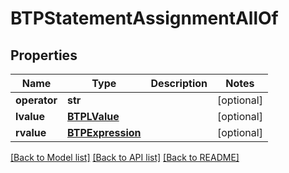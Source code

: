 # BTPStatementAssignmentAllOf

## Properties
Name | Type | Description | Notes
------------ | ------------- | ------------- | -------------
**operator** | **str** |  | [optional] 
**lvalue** | [**BTPLValue**](BTPLValue.md) |  | [optional] 
**rvalue** | [**BTPExpression**](BTPExpression.md) |  | [optional] 

[[Back to Model list]](../README.md#documentation-for-models) [[Back to API list]](../README.md#documentation-for-api-endpoints) [[Back to README]](../README.md)


